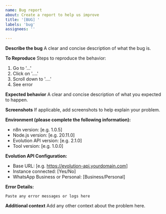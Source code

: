 ```yaml
---
name: Bug report
about: Create a report to help us improve
title: '[BUG] '
labels: 'bug'
assignees: ''

---
```


**Describe the bug**
A clear and concise description of what the bug is.

**To Reproduce**
Steps to reproduce the behavior:
1. Go to '...'
2. Click on '....'
3. Scroll down to '....'
4. See error

**Expected behavior**
A clear and concise description of what you expected to happen.

**Screenshots**
If applicable, add screenshots to help explain your problem.

**Environment (please complete the following information):**
 - n8n version: [e.g. 1.0.5]
 - Node.js version: [e.g. 20.11.0]
 - Evolution API version: [e.g. 2.1.0]
 - Tool version: [e.g. 1.0.0]

**Evolution API Configuration:**
 - Base URL: [e.g. https://evolution-api.yourdomain.com]
 - Instance connected: [Yes/No]
 - WhatsApp Business or Personal: [Business/Personal]

**Error Details:**
```
Paste any error messages or logs here
```

**Additional context**
Add any other context about the problem here.